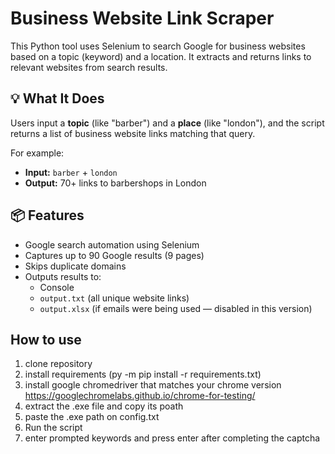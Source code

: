 # Business Website Link Scraper

This Python tool uses Selenium to search Google for business websites based on a topic (keyword) and a location. It extracts and returns links to relevant websites from search results.

## 💡 What It Does

Users input a **topic** (like "barber") and a **place** (like "london"), and the script returns a list of business website links matching that query.

For example:

- **Input:** `barber` + `london`
- **Output:** 70+ links to barbershops in London

## 📦 Features

- Google search automation using Selenium
- Captures up to 90 Google results (9 pages)
- Skips duplicate domains
- Outputs results to:
  - Console
  - `output.txt` (all unique website links)
  - `output.xlsx` (if emails were being used — disabled in this version)
## How to use
1. clone repository
2. install requirements (py -m pip install -r requirements.txt)
3. install google chromedriver that matches your chrome version https://googlechromelabs.github.io/chrome-for-testing/
4. extract the .exe file and copy its poath
5. paste the .exe path on config.txt
6. Run the script 
7. enter prompted keywords and press enter after completing the captcha

